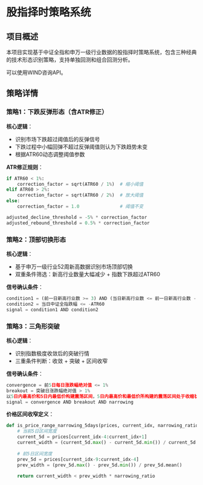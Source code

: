 # 股指择时策略系统

## 项目概述

本项目实现基于中证全指和申万一级行业数据的股指择时策略系统，包含三种经典的技术形态识别策略，支持单独回测和组合回测分析。

可以使用WIND咨询API。

## 策略详情

### 策略1：下跌反弹形态（含ATR修正）

**核心逻辑**：
- 识别市场下跌超过阈值后的反弹信号
- 下跌过程中小幅回弹不超过反弹阈值则认为下跌趋势未变
- 根据ATR60动态调整阈值参数

**ATR修正规则**：
```python
if ATR60 < 1%:
    correction_factor = sqrt(ATR60 / 1%)  # 缩小阈值
elif ATR60 > 2%:
    correction_factor = sqrt(ATR60 / 2%)  # 放大阈值  
else:
    correction_factor = 1.0               # 阈值不变

adjusted_decline_threshold = -5% * correction_factor
adjusted_rebound_threshold = 0.5% * correction_factor
```

### 策略2：顶部切换形态

**核心逻辑**：
- 基于申万一级行业52周新高数据识别市场顶部切换
- 双重条件筛选：新高行业数量大幅减少 + 指数下跌超过ATR60

**信号确认条件**：
```python
condition1 = (前一日新高行业数 >= 3) AND (当日新高行业数 <= 前一日新高行业数 - 3)
condition2 = 当日中证全指跌幅 <= -ATR60
signal = condition1 AND condition2
```

### 策略3：三角形突破

**核心逻辑**：
- 识别指数极度收敛后的突破行情
- 三重条件判断：收敛 + 突破 + 区间收窄

**信号确认条件**：
```python
convergence = 前5日每日涨跌幅绝对值 <= 1%
breakout = 突破日涨跌幅绝对值 > 1%
以5日内最高价和5日内最低价构建震荡区间，5日内最高价和最低价所构建的震荡区间处于收缩状态，即该通道宽度在收窄（怎么定义？）
signal = convergence AND breakout AND narrowing
```

**价格区间收窄定义**：
```python
def is_price_range_narrowing_5days(prices, current_idx, narrowing_ratio=0.8):
    # 当前5日区间宽度
    current_5d = prices[current_idx-4:current_idx+1]
    current_width = (current_5d.max() - current_5d.min()) / current_5d.mean()
    
    # 前5日区间宽度  
    prev_5d = prices[current_idx-9:current_idx-4]
    prev_width = (prev_5d.max() - prev_5d.min()) / prev_5d.mean()
    
    return current_width < prev_width * narrowing_ratio
```
